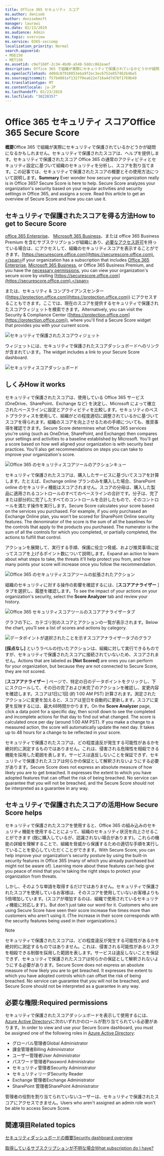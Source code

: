 ```yaml
---
title: Office 365 セキュリティ スコア
ms.author: deniseb
author: denisebmsft
manager: laurawi
ms.date: 02/13/2019
ms.audience: Admin
ms.topic: overview
ms.service: O365-seccomp
localization_priority: Normal
search.appverid:
- MOE150
- MET150
ms.assetid: c9e7160f-2c34-4bd0-a548-5ddcc862eaef
description: Office 365 で組織が実際にセキュリティで保護されているかどうかが疑問になるかもしれません。セキュリティで保護されたスコアは、ヘルプを提供します。セキュリティで保護されたスコア Office 365 の通常のアクティビティとセキュリティ設定に基づいて組織のセキュリティを分析し、スコアを割り当てます。
ms.openlocfilehash: dd0dc87910853eba9f2ec3ec6752e857462b46e5
ms.sourcegitcommit: f57b4001ef1327f0ea622e716a4d7d78f1769b49
ms.translationtype: MT
ms.contentlocale: ja-JP
ms.lasthandoff: 02/23/2019
ms.locfileid: "30220357"
---
```

# <a name="office-365-secure-score"></a><span data-ttu-id="dfd49-105">Office 365 セキュリティ スコア</span><span class="sxs-lookup"><span data-stu-id="dfd49-105">Office 365 Secure Score</span></span>

<span data-ttu-id="dfd49-p102">**概要**Office 365 で組織が実際にセキュリティで保護されているかどうかが疑問になるかもしれません。セキュリティで保護されたスコアは、ヘルプを提供します。セキュリティで保護されたスコア Office 365 の通常のアクティビティとセキュリティ設定に基づいて組織のセキュリティを分析し、スコアを割り当てます。この記事では、セキュリティで保護されたスコアの概要とその使用方法について説明します。</span><span class="sxs-lookup"><span data-stu-id="dfd49-p102">**Summary** Ever wonder how secure your organization really is in Office 365? Secure Score is here to help. Secure Score analyzes your organization's security  based on your regular activities and security settings in Office 365, and assigns a score. Read this article to get an overview of Secure Score and how you can use it.</span></span>
  
## <a name="how-to-get-to-secure-score"></a><span data-ttu-id="dfd49-110">セキュリティで保護されたスコアを得る方法</span><span class="sxs-lookup"><span data-stu-id="dfd49-110">How to get to Secure Score</span></span>

<span data-ttu-id="dfd49-111">[office 365 Enterprise](https://docs.microsoft.com/office365/enterprise/)、 [Microsoft 365 Business](https://docs.microsoft.com/microsoft-365/business/)、または office 365 Business Premium を含むサブスクリプションが組織にあり、[必要なアクセス許可](#required-permissions)を持っている場合は、にアクセスして、組織のセキュリティスコアを表示することができます。[https://securescore.office.com](https://securescore.office.com).</span><span class="sxs-lookup"><span data-stu-id="dfd49-111">If your organization has a subscription that includes [Office 365 Enterprise](https://docs.microsoft.com/office365/enterprise/), [Microsoft 365 Business](https://docs.microsoft.com/microsoft-365/business/), or Office 365 Business Premium, and you have the [necessary permissions](#required-permissions), you can view your organization's secure score by visiting [https://securescore.office.com](https://securescore.office.com).</span></span> 

<span data-ttu-id="dfd49-112">または、セキュリティ & コンプライアンスセンター ([https://protection.office.com](https://protection.office.com)) にアクセスすることもできます。ここでは、現在のスコアを提供するセキュリティで保護されたスコアウィジェットを検索できます。</span><span class="sxs-lookup"><span data-stu-id="dfd49-112">Alternatively, you can visit the Security & Compliance Center ([https://protection.office.com](https://protection.office.com)), where you'll find a Secure Score widget that provides you with your current score.</span></span>

![セキュリティで保護されたスコアウィジェット](media/SecureScoreWidget-o365.png)

<span data-ttu-id="dfd49-114">ウィジェットには、セキュリティで保護されたスコアダッシュボードへのリンクが含まれています。</span><span class="sxs-lookup"><span data-stu-id="dfd49-114">The widget includes a link to your Secure Score dashboard.</span></span>

![セキュリティスコアダッシュボード](media/SecureScore-WelcomeScreen.png)
  
## <a name="how-it-works"></a><span data-ttu-id="dfd49-116">しくみ</span><span class="sxs-lookup"><span data-stu-id="dfd49-116">How it works</span></span>

<span data-ttu-id="dfd49-p103">セキュリティで保護されたスコアは、使用している Office 365 サービス (OneDrive、SharePoint、Exchange など) を決定し、Microsoft によって確立されたベースラインに設定とアクティビティを比較します。セキュリティのベストプラクティスを使用して、組織がどの程度適切に調整されているかに基づいてスコアを得られます。組織のスコアを向上させるための手順についても、推奨事項を確認できます。</span><span class="sxs-lookup"><span data-stu-id="dfd49-p103">Secure Score determines what Office 365 services you're using (such as OneDrive, SharePoint, and Exchange) then compares your settings and activities to a baseline established by Microsoft. You'll get a score based on how well aligned your organization is with security best practices. You'll also get recommendations on steps you can take to improve your organization's score.</span></span> 
  
![Office 365 のセキュリティスコアツールのアクションキュー](media/SecureScore-ActionsToTake.png)
  
<span data-ttu-id="dfd49-p104">セキュリティで保護されたスコアは、購入したサービスに基づいてスコアを計算します。たとえば、Exchange online プランのみを購入した場合、SharePoint online のセキュリティ機能はスコアされません。スコアの分母は、購入した製品に適用されるコントロールのすべてのベースラインの合計です。分子は、完了または部分的に完了したすべてのコントロールを合計したもので、そのコントロールを満たす操作を実行します。</span><span class="sxs-lookup"><span data-stu-id="dfd49-p104">Secure Score calculates your score based on the services you purchased. For example, if you only purchased an Exchange Online plan, you won't be scored for SharePoint Online security features. The denominator of the score is the sum of all the baselines for the controls that apply to the products you purchased. The numerator is the sum of all the controls for which you completed, or partially completed, the actions to fulfill that control.</span></span>

<span data-ttu-id="dfd49-125">アクションを展開して、実行する手順、保護に役立つ脅威、および推奨事項に従ってスコアを上げるポイント数について説明します。</span><span class="sxs-lookup"><span data-stu-id="dfd49-125">Expand an action to learn about what steps to take, the threats it'll help protect you from, and how many points your score will increase once you follow the recommendation.</span></span>
  
![Office 365 のセキュリティスコアツールの拡張されたアクション](media/SecureScore-DetailedActionToTake.png)
  
<span data-ttu-id="dfd49-127">組織のセキュリティに対する操作の影響を確認するには、[**スコアアナライザー** ] タブを選択し、履歴を確認します。</span><span class="sxs-lookup"><span data-stu-id="dfd49-127">To see the impact of your actions on your organization's security, select the **Score Analyzer** tab and review your history.</span></span> 
  
![Office 365 セキュリティスコアツールのスコアアナライザータブ](media/SecureScore-ScoreAnalyzer-7days.png)
  
<span data-ttu-id="dfd49-129">グラフの下に、カテゴリ別のスコアとアクションの一覧が表示されます。</span><span class="sxs-lookup"><span data-stu-id="dfd49-129">Below the chart, you'll see a list of scores and actions by category.</span></span> 
  
![データポイントが選択されたことを示すスコアアナライザータブのグラフ](media/SecureScore-Analyzer-breakdownbelowchart.png)
 
<span data-ttu-id="dfd49-131">**[採点なし]** というラベルの付いたアクションは、組織に対して実行できるものですが、セキュリティで保護されたスコアに接続されていないため、スコアされません。</span><span class="sxs-lookup"><span data-stu-id="dfd49-131">Actions that are labeled as **[Not Scored]** are ones you can perform for your organization, but because they are not connected to Secure Score, they are not scored.</span></span>  

<span data-ttu-id="dfd49-p105">[**スコアアナライザー** ] ページで、特定の日のデータポイントをクリックし、下にスクロールして、その日の完了および未完了のアクションを確認し、変更内容を確認します。スコアは1日に1回 (約 1:00 AM PST) 計算されます。測定されたアクションに変更を加えると、スコアは翌日を自動的に更新します。スコアに変更を反映するには、最大48時間かかります。</span><span class="sxs-lookup"><span data-stu-id="dfd49-p105">On the **Score Analyzer** page, click a data point for a specific day, then scroll down to see the completed and incomplete actions for that day to find out what changed. The score is calculated once per day (around 1:00 AM PST). If you make a change to a measured action, the score will automatically update the next day. It takes up to 48 hours for a change to be reflected in your score.</span></span>

<span data-ttu-id="dfd49-p106">セキュリティで保護されたスコアは、どの程度違反が発生する可能性があるかを絶対的に測定するものではありません。これは、侵害される危険性を相殺できる機能を採用した範囲を表します。サービスは違反しないことを保証できず、セキュリティで保護されたスコアは何らかの保証として解釈されないようにする必要があります。</span><span class="sxs-lookup"><span data-stu-id="dfd49-p106">Secure Score does not express an absolute measure of how likely you are to get breached. It expresses the extent to which you have adopted features that can offset the risk of being breached. No service can guarantee that you will not be breached, and the Secure Score should not be interpreted as a guarantee in any way.</span></span>
 
## <a name="how-secure-score-helps"></a><span data-ttu-id="dfd49-139">セキュリティで保護されたスコアの活用</span><span class="sxs-lookup"><span data-stu-id="dfd49-139">How Secure Score helps</span></span>

<span data-ttu-id="dfd49-p107">セキュリティで保護されたスコアを使用すると、Office 365 の組み込みのセキュリティ機能を使用することによって、組織のセキュリティ状況を向上させることができます (既に購入しているが、認識されない場合があります)。これらの機能の詳細を理解することで、組織を脅威から保護するための適切な手順を実行していることを安心していただくことができます。</span><span class="sxs-lookup"><span data-stu-id="dfd49-p107">With Secure Score, you can help improve your organization's security posture by using the built-in security features in Office 365 (many of which you already purchased but might not be aware of). Learning more about these features can help give you peace of mind that you're taking the right steps to protect your organization from threats.</span></span>
  
<span data-ttu-id="dfd49-p108">しかし、そのような単語を取得するだけではありません。セキュリティで保護されたスコアを使用しているお客様は、そのスコアを使用していないお客様よりも5倍増加しています。(スコアが増加するのは、組織で使用されているセキュリティ機能に対応します)。</span><span class="sxs-lookup"><span data-stu-id="dfd49-p108">But don't just take our word for it. Customers who are using Secure Score have seen their score increase five times more than customers who aren't using it. (The increase in their score corresponds with the security features being used in their organizations.)</span></span>
  
> [!NOTE]
> <span data-ttu-id="dfd49-p109">セキュリティで保護されたスコアは、どの程度違反が発生する可能性があるかを絶対的に測定するものではありません。これは、侵害される可能性があるリスクを相殺できる制御を採用した範囲を表します。サービスは違反しないことを保証できず、セキュリティで保護されたスコアは何らかの保証として解釈されないようにする必要があります。</span><span class="sxs-lookup"><span data-stu-id="dfd49-p109">Secure Score does not express an absolute measure of how likely you are to get breached. It expresses the extent to which you have adopted controls which can offset the risk of being breached. No service can guarantee that you will not be breached, and Secure Score should not be interpreted as a guarantee in any way.</span></span> 
  
## <a name="required-permissions"></a><span data-ttu-id="dfd49-148">必要な権限:</span><span class="sxs-lookup"><span data-stu-id="dfd49-148">Required permissions</span></span>

<span data-ttu-id="dfd49-149">セキュリティで保護されたスコアダッシュボードを表示して使用するには、 [Azure Active Directory](https://docs.microsoft.com/azure/active-directory/users-groups-roles/directory-assign-admin-roles#available-roles)に次のいずれかのロールが割り当てられている必要があります。</span><span class="sxs-lookup"><span data-stu-id="dfd49-149">In order to view and use your Secure Score dashboard, you must be assigned one of the following roles in [Azure Active Directory](https://docs.microsoft.com/azure/active-directory/users-groups-roles/directory-assign-admin-roles#available-roles):</span></span>
- <span data-ttu-id="dfd49-150">グローバル管理者</span><span class="sxs-lookup"><span data-stu-id="dfd49-150">Global Administrator</span></span>
- <span data-ttu-id="dfd49-151">課金管理者</span><span class="sxs-lookup"><span data-stu-id="dfd49-151">Billing Administrator</span></span>
- <span data-ttu-id="dfd49-152">ユーザー管理者</span><span class="sxs-lookup"><span data-stu-id="dfd49-152">User Administrator</span></span>
- <span data-ttu-id="dfd49-153">パスワード管理者</span><span class="sxs-lookup"><span data-stu-id="dfd49-153">Password Administrator</span></span>
- <span data-ttu-id="dfd49-154">セキュリティ管理者</span><span class="sxs-lookup"><span data-stu-id="dfd49-154">Security Administrator</span></span>
- <span data-ttu-id="dfd49-155">セキュリティリーダ</span><span class="sxs-lookup"><span data-stu-id="dfd49-155">Security Reader</span></span>
- <span data-ttu-id="dfd49-156">Exchange 管理者</span><span class="sxs-lookup"><span data-stu-id="dfd49-156">Exchange Administrator</span></span>
- <span data-ttu-id="dfd49-157">SharePoint 管理者</span><span class="sxs-lookup"><span data-stu-id="dfd49-157">SharePoint Administrator</span></span>

 <span data-ttu-id="dfd49-158">管理者の役割を割り当てられていないユーザーは、セキュリティで保護されたスコアにアクセスできません。</span><span class="sxs-lookup"><span data-stu-id="dfd49-158">Users who aren't assigned an admin role won't be able to access Secure Score.</span></span>

## <a name="related-topics"></a><span data-ttu-id="dfd49-159">関連項目</span><span class="sxs-lookup"><span data-stu-id="dfd49-159">Related topics</span></span>

[<span data-ttu-id="dfd49-160">セキュリティダッシュボードの概要</span><span class="sxs-lookup"><span data-stu-id="dfd49-160">Security dashboard overview</span></span>](security-dashboard.md)

[<span data-ttu-id="dfd49-161">取得しているサブスクリプションが不明な場合</span><span class="sxs-lookup"><span data-stu-id="dfd49-161">What subscription do I have?</span></span>](https://docs.microsoft.com/office365/admin/admin-overview/what-subscription-do-i-have?view=o365-worldwide)
